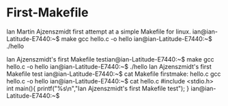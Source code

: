 # First-Makefile
Ian Martin Ajzenszmidt first attempt at a simple Makefile for linux.
ian@ian-Latitude-E7440:~$ make
gcc hello.c -o hello
ian@ian-Latitude-E7440:~$ ./hello

Ian Ajzenszmidt's first Makefile testian@ian-Latitude-E7440:~$ make
gcc hello.c -o hello
ian@ian-Latitude-E7440:~$ ./hello
Ian Ajzenszmidt's first Makefile test
ian@ian-Latitude-E7440:~$ cat Makefile
firstmake: hello.c
	gcc hello.c -o hello
ian@ian-Latitude-E7440:~$ cat hello.c
    #include <stdio.h>
    int main(){
	    printf("%s\n","Ian Ajzenszmidt's first Makefile test");
			    }
ian@ian-Latitude-E7440:~$ 
